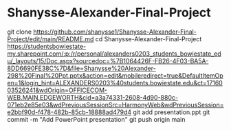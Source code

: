 # Shanysse-Alexander-Final-Project
git clone https://github.com/shanysse1/Shanysse-Alexander-Final-Project/edit/main/README.md
cd Shanysse-Alexander-Final-Project
https://studentsbowiestate-my.sharepoint.com/:p:/r/personal/alexanders0203_students_bowiestate_edu/_layouts/15/Doc.aspx?sourcedoc=%7B1064426F-FB26-4F03-BA5A-8DD6690FE38C%7D&file=Shanysse%20Alexander-298%20Final%20Ppt.pptx&action=edit&mobileredirect=true&DefaultItemOpen=1&login_hint=ALEXANDERS0203%40students.bowiestate.edu&ct=1716003526241&wdOrigin=OFFICECOM-WEB.MAIN.EDGEWORTH&cid=a3a74331-2608-4d90-880c-071eb2e85e03&wdPreviousSessionSrc=HarmonyWeb&wdPreviousSession=e2bbf90d-f478-482b-85cb-18888ad479d4
git add presentation.ppt
git commit -m "Add PowerPoint presentation"
git push origin main

